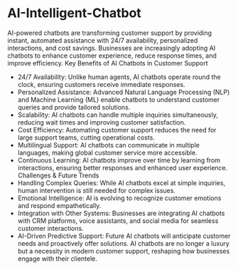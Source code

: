 # AI-Intelligent-Chatbot
AI-powered chatbots are transforming customer support by providing instant, automated assistance with 24/7 availability, personalized interactions, and cost savings. Businesses are increasingly adopting AI chatbots to enhance customer experience, reduce response times, and improve efficiency.
Key Benefits of AI Chatbots in Customer Support
- 24/7 Availability: Unlike human agents, AI chatbots operate round the clock, ensuring customers receive immediate responses.
- Personalized Assistance: Advanced Natural Language Processing (NLP) and Machine Learning (ML) enable chatbots to understand customer queries and provide tailored solutions.
- Scalability: AI chatbots can handle multiple inquiries simultaneously, reducing wait times and improving customer satisfaction.
- Cost Efficiency: Automating customer support reduces the need for large support teams, cutting operational costs.
- Multilingual Support: AI chatbots can communicate in multiple languages, making global customer service more accessible.
- Continuous Learning: AI chatbots improve over time by learning from interactions, ensuring better responses and enhanced user experience.
Challenges & Future Trends
- Handling Complex Queries: While AI chatbots excel at simple inquiries, human intervention is still needed for complex issues.
- Emotional Intelligence: AI is evolving to recognize customer emotions and respond empathetically.
- Integration with Other Systems: Businesses are integrating AI chatbots with CRM platforms, voice assistants, and social media for seamless customer interactions.
- AI-Driven Predictive Support: Future AI chatbots will anticipate customer needs and proactively offer solutions.
AI chatbots are no longer a luxury but a necessity in modern customer support, reshaping how businesses engage with their clientele.
